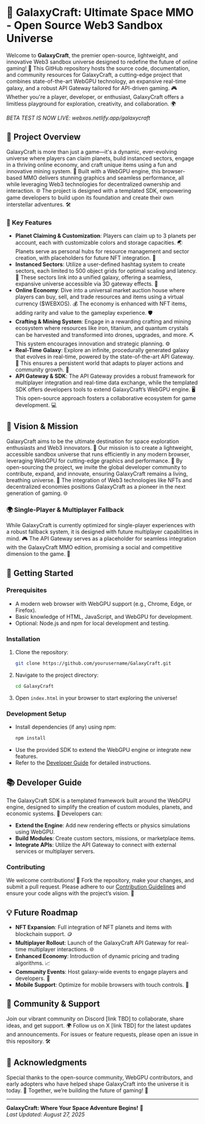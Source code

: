 # 🌌 GalaxyCraft: Ultimate Space MMO - Open Source Web3 Sandbox Universe

Welcome to **GalaxyCraft**, the premier open-source, lightweight, and innovative Web3 sandbox universe designed to redefine the future of online gaming! 🚀 This GitHub repository hosts the source code, documentation, and community resources for GalaxyCraft, a cutting-edge project that combines state-of-the-art WebGPU technology, an expansive real-time galaxy, and a robust API Gateway tailored for API-driven gaming. 🎮 Whether you're a player, developer, or enthusiast, GalaxyCraft offers a limitless playground for exploration, creativity, and collaboration. 🌍

*BETA TEST IS NOW LIVE: webxos.netlify.app/galaxycraft*

## 🌠 Project Overview

GalaxyCraft is more than just a game—it's a dynamic, ever-evolving universe where players can claim planets, build instanced sectors, engage in a thriving online economy, and craft unique items using a fun and innovative mining system. 💎 Built with a WebGPU engine, this browser-based MMO delivers stunning graphics and seamless performance, all while leveraging Web3 technologies for decentralized ownership and interaction. 🌐 The project is designed with a templated SDK, empowering game developers to build upon its foundation and create their own interstellar adventures. 🛠️

### 🌌 Key Features

- **Planet Claiming & Customization**: Players can claim up to 3 planets per account, each with customizable colors and storage capacities. 🌏 Planets serve as personal hubs for resource management and sector creation, with placeholders for future NFT integration. 🎨
- **Instanced Sectors**: Utilize a user-defined hashtag system to create sectors, each limited to 500 object grids for optimal scaling and latency. 🔗 These sectors link into a unified galaxy, offering a seamless, expansive universe accessible via 3D gateway effects. 🌉
- **Online Economy**: Dive into a universal market auction house where players can buy, sell, and trade resources and items using a virtual currency ($WEBXOS). 💰 The economy is enhanced with NFT items, adding rarity and value to the gameplay experience. 🛡️
- **Crafting & Mining System**: Engage in a rewarding crafting and mining ecosystem where resources like iron, titanium, and quantum crystals can be harvested and transformed into drones, upgrades, and more. ⛏️ This system encourages innovation and strategic planning. ⚙️
- **Real-Time Galaxy**: Explore an infinite, procedurally generated galaxy that evolves in real-time, powered by the state-of-the-art API Gateway. 🌠 This ensures a persistent world that adapts to player actions and community growth. 🌟
- **API Gateway & SDK**: The API Gateway provides a robust framework for multiplayer integration and real-time data exchange, while the templated SDK offers developers tools to extend GalaxyCraft’s WebGPU engine. 🖥️ This open-source approach fosters a collaborative ecosystem for game development. 💻

## 🎯 Vision & Mission

GalaxyCraft aims to be the ultimate destination for space exploration enthusiasts and Web3 innovators. 🌌 Our mission is to create a lightweight, accessible sandbox universe that runs efficiently in any modern browser, leveraging WebGPU for cutting-edge graphics and performance. 🎥 By open-sourcing the project, we invite the global developer community to contribute, expand, and innovate, ensuring GalaxyCraft remains a living, breathing universe. 🤝 The integration of Web3 technologies like NFTs and decentralized economies positions GalaxyCraft as a pioneer in the next generation of gaming. 🌐

### 🌍 Single-Player & Multiplayer Fallback

While GalaxyCraft is currently optimized for single-player experiences with a robust fallback system, it is designed with future multiplayer capabilities in mind. 🎮 The API Gateway serves as a placeholder for seamless integration with the GalaxyCraft MMO edition, promising a social and competitive dimension to the game. 👥

## 🚀 Getting Started

### Prerequisites
- A modern web browser with WebGPU support (e.g., Chrome, Edge, or Firefox).
- Basic knowledge of HTML, JavaScript, and WebGPU for development.
- Optional: Node.js and npm for local development and testing.

### Installation
1. Clone the repository:
   ```bash
   git clone https://github.com/yourusername/GalaxyCraft.git
   ```
2. Navigate to the project directory:
   ```bash
   cd GalaxyCraft
   ```
3. Open `index.html` in your browser to start exploring the universe!

### Development Setup
- Install dependencies (if any) using npm:
  ```bash
  npm install
  ```
- Use the provided SDK to extend the WebGPU engine or integrate new features.
- Refer to the [Developer Guide](#developer-guide) for detailed instructions.

## 📚 Developer Guide

The GalaxyCraft SDK is a templated framework built around the WebGPU engine, designed to simplify the creation of custom modules, planets, and economic systems. 🌠 Developers can:

- **Extend the Engine**: Add new rendering effects or physics simulations using WebGPU.
- **Build Modules**: Create custom sectors, missions, or marketplace items.
- **Integrate APIs**: Utilize the API Gateway to connect with external services or multiplayer servers.

### Contributing
We welcome contributions! 🎉 Fork the repository, make your changes, and submit a pull request. Please adhere to our [Contribution Guidelines](CONTRIBUTING.md) and ensure your code aligns with the project’s vision. 🌟

## 💡 Future Roadmap

- **NFT Expansion**: Full integration of NFT planets and items with blockchain support. 🪙
- **Multiplayer Rollout**: Launch of the GalaxyCraft API Gateway for real-time multiplayer interactions. 🌐
- **Enhanced Economy**: Introduction of dynamic pricing and trading algorithms. 📈
- **Community Events**: Host galaxy-wide events to engage players and developers. 🎊
- **Mobile Support**: Optimize for mobile browsers with touch controls. 📱

## 🌟 Community & Support

Join our vibrant community on Discord [link TBD] to collaborate, share ideas, and get support. 🌍 Follow us on X [link TBD] for the latest updates and announcements. For issues or feature requests, please open an issue in this repository. 🛠️

## 🙌 Acknowledgments

Special thanks to the open-source community, WebGPU contributors, and early adopters who have helped shape GalaxyCraft into the universe it is today. 🌌 Together, we’re building the future of gaming! 🚀

---

**GalaxyCraft: Where Your Space Adventure Begins!** 🌠  
*Last Updated: August 27, 2025*

